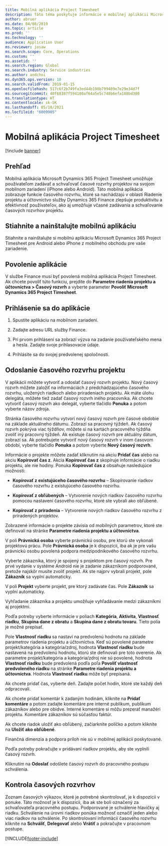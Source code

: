```yaml
---
title: Mobilná aplikácia Project Timesheet
description: Táto téma poskytuje informácie o mobilnej aplikácii Microsoft Dynamics 365 Project Timesheet. Mobilná aplikácia Project Timesheet umožňuje používateľom zadávať a schvaľovať časové rozvrhy projektov na svojom mobilnom zariadení.
author: abruer
ms.date: 04/08/2019
ms.topic: article
ms.prod: ''
ms.technology: ''
audience: Application User
ms.reviewer: josaw
ms.search.scope: Core, Operations
ms.custom: ''
ms.assetid: ''
ms.search.region: Global
ms.search.industry: Service industries
ms.author: andchoi
ms.dyn365.ops.version: 10
ms.search.validFrom: 2019-01-15
ms.openlocfilehash: 517c6f2b749fa3ed44b198b799489e7e29e34d7f
ms.sourcegitcommit: 40f68387f594180af64a5e5c748b6efa188bd300
ms.translationtype: HT
ms.contentlocale: sk-SK
ms.lasthandoff: 05/10/2021
ms.locfileid: "6009905"
---
```

# <a name="project-timesheet-mobile-application"></a>Mobilná aplikácia Project Timesheet

[!include [banner](../includes/banner.md)]

## <a name="overview"></a>Prehľad

Mobilná aplikácia Microsoft Dynamics 365 Project Timesheet umožňuje používateľom zadávať a schvaľovať časové rozvrhy projektov na svojom mobilnom zariadení (iPhone alebo Android). Táto mobilná aplikácia zobrazuje funkcie časového rozvrhu, ktoré sa nachádzajú v oblasti Riadenie projektu a účtovníctvo služby Dynamics 365 Finance zlepšuje produktivitu a efektívnosť používateľov, ako aj umožňuje včasné zadávania a schvaľovanie časových rozvrhov projektu.

## <a name="download-and-install-the-mobile-app"></a>Stiahnite a nainštalujte mobilnú aplikáciu

Stiahnite a nainštalujte si mobilnú aplikáciu Microsoft Dynamics 365 Project Timesheet pre Android alebo iPhone z mobilného obchodu pre vaše zariadenie.

## <a name="enable-the-app"></a>Povolenie aplikácie 

V službe Finance musí byť povolená mobilná aplikácia Project Timesheet. Ak chcete povoliť túto funkciu, prejdite do **Parametre riadenia projektu a účtovníctva \> Časový rozvrh** a vyberte parameter **Povoliť Microsoft Dynamics 365 Project Timesheet**.

## <a name="sign-in-to-the-app"></a>Prihlásenie sa do aplikácie

1.  Spustite aplikáciu na mobilnom zariadení.

2.  Zadajte adresu URL služby Finance.

3.  Pri prvom prihlásení sa zobrazí výzva na zadanie používateľského mena a hesla. Zadajte svoje prihlasovacie údaje.

4.  Prihlásite sa do svojej predvolenej spoločnosti.

## <a name="submit-a-project-timesheet"></a>Odoslanie časového rozvrhu projektu

V aplikácii môžete vytvoriť a odoslať časový rozvrh projektu. Nový časový rozvrh môžete založiť na informáciách z predchádzajúceho časového rozvrhu, uložených riadkoch alebo priradeniach projektu. Ak máte úlohu delegáta, môžete tiež zadať časový rozvrh iného pracovníka. Ak chcete vytvoriť časový rozvrh ako delegát, vyberte tlačidlo **Ponuka** a potom vyberte názov zdroja.

Stránka časového rozvrhu vytvorí nový časový rozvrh pre časové obdobie na základe aktuálneho dátumu. Zobrazí sa pracovný týždeň. Ak časový rozvrh pokrýva viac týždňov, môžete si na kartách pracovného týždňa zvoliť iný pracovný týždeň.
Ak existuje časový rozvrh pre aktuálny dátum, zobrazí sa. Ak potrebujete vytvoriť nový časový rozvrh v inom časovom období, vyberte tlačidlo **Ponuka** a potom vyberte **Nový časový rozvrh**.

Informácie o projekte môžete zadať kliknutím na akciu **Pridať čas** alebo na akciu **Kopírovať čas z**. Akcia **Kopírovať čas z** skopíruje informácie o riadku projektu, ale nie hodiny. Ponuka **Kopírovať čas z** obsahuje nasledujúce možnosti:

- **Kopírovať z existujúceho časového rozvrhu** – Skopírovanie riadkov časového rozvrhu z existujúceho časového rozvrhu.

- **Kopírovať z obľúbených** – Vytvorenie nových riadkov časového rozvrhu pomocou nastavení časového rozvrhu, ktoré ste vybrali ako obľúbené.

- **Kopírovať z priradenia** – Vytvorenie nových riadkov časového rozvrhu z priradených projektov.

Zobrazené informácie o projekte závisia od mobilných parametrov, ktoré ste definovali na stránke **Parametre riadenia projektu a účtovníctva**.

V poli **Právnická osoba** vyberte právnickú osobu, pre ktorú ste vykonali projektovú prácu. Pole **Právnická osoba** je k dispozícii, iba ak je pre vašu právnickú osobu povolená podpora medzipodnikového časového rozvrhu.

Vyberte zákazníka, ktorý je spojený s projektom pre časový rozvrh. Pre prvé vydanie v systéme Android nie je zadanie zákazníkom podporované, pretože najskôr musíte zvoliť projekt. Ak ste najprv vybrali projekt, pole **Zákazník** sa vyplní automaticky.

V poli **Projekt** vyberte projekt, pre ktorý zadávate čas. Pole **Zákazník** sa vyplní automaticky.

Vyhľadanie zákazníka a projektu umožňuje vyhľadávanie medzi zákazníkmi aj projektmi.

Podľa potreby vyberte informácie v poliach **Kategória**, **Aktivita**, **Vlastnosť riadku**, **Skupina dane z obratu** a **Skupina dane z obratu tovaru**. Tieto polia je možné prepísať.

Pole **Vlastnosť riadku** sa nastaví na predvolenú hodnotu na základe parametrov riadenia projektu a účtovníctva. Keď sú povolené parametre projekt/kategória a kategória/zdroj, hodnota **Vlastnosť riadku** bude nastavená na predvolenú hodnotu, ktorú ste definovali pre toto overenie. Ak parametre projekt/kategória a kategória/zdroj nie sú povolené, hodnota **Vlastnosť riadku** bude predvolená podľa poľa **Povoliť vlastnosť predvoleného riadku** na stránke **Parametre riadenia projektu a účtovníctva**. Hodnota **Vlastnosť riadku** môže byť prepísaná.

Ak chcete pridať čas, vyberte deň. Zadajte počet hodín, ktoré ste každý deň odpracovali.

Ak chcete pridať komentár k zadaným hodinám, kliknite na **Pridať komentáre** a potom zadajte komentáre pre interné publikum, publikum zákazníkov alebo pre obidve.
Interné komentáre si môžu prezerať manažéri projektu. Komentáre zákazníkov sú súčasťou faktúr.

Ak chcete riadok uložiť ako obľúbený, začiarknite políčko a potom kliknite na **Uložiť ako obľúbené**.

Finančná dimenzia a podpora príloh nie sú v mobilnej aplikácii poskytované.

Podľa potreby pokračujte v pridávaní riadkov projektu, aby ste vyplnili časový rozvrh.

Kliknutím na **Odoslať** odošlete časový rozvrh do pracovného postupu schválenia.

## <a name="review-timesheets"></a>Kontrola časových rozvrhov

Zoznam časových výkazov, ktoré je potrebné skontrolovať, je k dispozícii v ponuke. Táto možnosť je k dispozícii, iba ak ste boli označený za schvaľovateľa pracovného postupu. Podporované je schválenie hlavičky aj riadku. Schválenie na úrovni riadkov ponúka možnosť označiť jeden alebo viac riadkov na schválenie. Po skontrolovaní informácií časového rozvrhu kliknite na **Schváliť**, **Delegovať** alebo **Vrátiť** a pokračujte v pracovnom postupe.


[!INCLUDE[footer-include](../includes/footer-banner.md)]